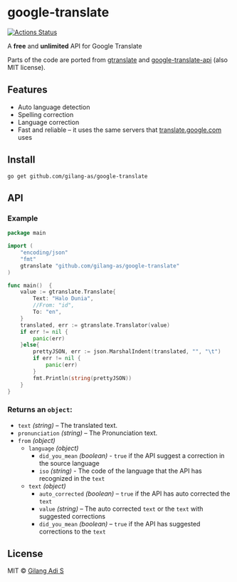 # google-translate
[![Actions Status](https://github.com/gilang-as/google-translate/actions/workflows/test.yaml/badge.svg)](https://github.com/gilang-as/google-translate/actions)

A **free** and **unlimited** API for Google Translate

Parts of the code are ported from [gtranslate](https://github.com/bregydoc/gtranslate) and [google-translate-api](https://github.com/matheuss/google-translate-api) (also MIT license).

## Features
- Auto language detection
- Spelling correction
- Language correction
- Fast and reliable – it uses the same servers that [translate.google.com](https://translate.google.com) uses

## Install

```
go get github.com/gilang-as/google-translate
```

## API

### Example
```go
package main

import (
	"encoding/json"
	"fmt"
	gtranslate "github.com/gilang-as/google-translate"
)

func main()  {
	value := gtranslate.Translate{
		Text: "Halo Dunia",
		//From: "id",
		To: "en",
	}
	translated, err := gtranslate.Translator(value)
	if err != nil {
		panic(err)
	}else{
		prettyJSON, err := json.MarshalIndent(translated, "", "\t")
		if err != nil {
			panic(err)
		}
		fmt.Println(string(prettyJSON))
	}
}
```

### Returns an `object`:
- `text` *(string)* – The translated text.
- `pronunciation` *(string)* – The Pronunciation text.
- `from` *(object)*
    - `language` *(object)*
        - `did_you_mean` *(boolean)* - `true` if the API suggest a correction in the source language
        - `iso` *(string)* - The code of the language that the API has recognized in the `text`
    - `text` *(object)*
        - `auto_corrected` *(boolean)* – `true` if the API has auto corrected the `text`
        - `value` *(string)* – The auto corrected `text` or the `text` with suggested corrections
        - `did_you_mean` *(boolean)* – `true` if the API has suggested corrections to the `text`

## License

MIT © [Gilang Adi S](https://github.com/gilang-as)